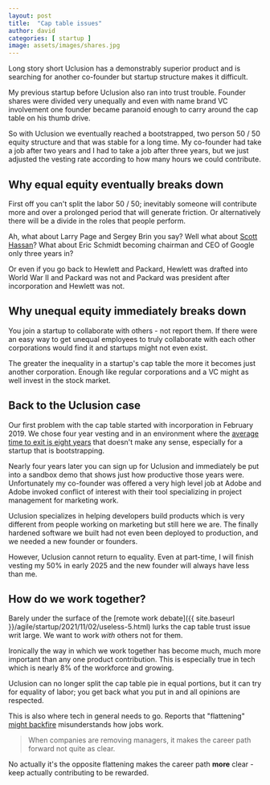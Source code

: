 ```yaml
---
layout: post
title:  "Cap table issues"
author: david
categories: [ startup ]
image: assets/images/shares.jpg
---
```

Long story short Uclusion has a demonstrably superior product and is searching for another co-founder but startup 
structure makes it difficult.

My previous startup before Uclusion also ran into trust trouble. Founder shares were divided very
unequally and even with name brand VC involvement one founder became paranoid enough to carry around the cap table on
his thumb drive.

So with Uclusion we eventually reached a bootstrapped, two person 50 / 50 equity structure and that was stable for a 
long time. My co-founder had take a job after two years and I had to take a job after three years, but we just adjusted
the vesting rate according to how many hours we could contribute.

## Why equal equity eventually breaks down
First off you can't split the labor 50 / 50; inevitably someone will contribute more and over a prolonged period that
will generate friction. Or alternatively there will be a divide in the roles that people perform.

Ah, what about Larry Page and Sergey Brin you say? Well what 
about [Scott Hassan](https://en.wikipedia.org/wiki/Scott_Hassan)? What about Eric Schmidt becoming chairman and CEO of 
Google only three years in?

Or even if you go back to Hewlett and Packard, Hewlett was drafted into World War II and Packard was not and Packard
was president after incorporation and Hewlett was not.

## Why unequal equity immediately breaks down
You join a startup to collaborate with others - not report them. If there were an easy way to get unequal employees
to truly collaborate with each other corporations would find it and startups might not even exist.

The greater the inequality in a startup's cap table the more it becomes just another corporation. Enough like regular
corporations and a VC might as well invest in the stock market.

## Back to the Uclusion case
Our first problem with the cap table started with incorporation in February 2019. We chose four year vesting and
in an environment where 
the [average time to exit is eight years](https://techcrunch.com/2020/10/12/4-year-founder-vesting-is-dead) that
doesn't make any sense, especially for a startup that is bootstrapping.

Nearly four years later you can sign up for Uclusion and immediately be put into a sandbox demo that shows just how 
productive those years were. Unfortunately my co-founder was offered a very high level job at Adobe and Adobe invoked 
conflict of interest with their tool specializing in project management for marketing work.

Uclusion specializes in helping developers build products which is very different from people working on marketing but 
still here we are. The finally hardened software we built had not even been deployed to production, and we needed a
new founder or founders.

However, Uclusion cannot return to equality. Even at part-time, I will finish vesting my 50% in early 2025 and the new 
founder will always have less than me.

## How do we work together?
Barely under the surface of the [remote work debate]({{ site.baseurl }}/agile/startup/2021/11/02/useless-5.html) lurks
the cap table trust issue writ large. We want to work *with* others not for them.

Ironically the way in which we work together has become much, much more important than any one product contribution.
This is especially true in tech which is nearly 8% of the workforce and growing.

Uclusion can no longer split the cap table pie in equal portions, but it can try for equality of labor; you get back
what you put in and all opinions are respected.

This is also where tech in general needs to go. Reports that 
"flattening" [might backfire](https://www.businessinsider.com/middle-management-layoffs-silicon-valley-budgeting-2023-4) misunderstands
how jobs work.

> When companies are removing managers, it makes the career path forward not quite as clear.

No actually it's the opposite flattening makes the career path **more** clear - keep actually contributing to be
rewarded.